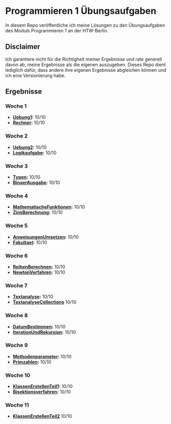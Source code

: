 # Programmieren 1 Übungsaufgaben

In diesem Repo veröffentliche ich meine Lösungen zu den Übungsaufgaben des Moduls Programmieren 1 an der HTW-Berlin.

## Disclaimer

Ich garantiere nicht für die Richtigheit meiner Ergebnisse und rate generell davon ab, meine Ergebnisse als die eigenen auszugeben. Dieses Repo dient lediglich dafür, dass andere ihre eigenen Ergebnisse abgleichen können und ich eine Versionierung habe.

## Ergebnisse

### Woche 1

- **[Uebung1](./Uebung1/Uebung1/Program.cs):** 10/10
- **[Rechner](./Rechner/Rechner/Program.cs):** 10/10

### Woche 2

- **[Uebung2](./Uebung2/Uebung2/Program.cs):** 10/10
- **[Logikaufgabe](./Logikaufgabe/Logikaufgabe/Program.cs):** 10/10

### Woche 3

- **[Typen](./Typen/Typen/Program.cs):** 10/10
- **[BinaerAusgabe](./BinaerAusgabe/BinaerAusgabe/Program.cs):** 10/10

### Woche 4

- **[MathematischeFunktionen](./MathematischeFunktionen/MathematischeFunktionen/Program.cs):** 10/10
- **[ZinsBerechnung](./ZinsBerechnung/ZinsBerechnung/Program.cs):** 10/10

### Woche 5

- **[AnweisungenUmsetzen](./AnweisungenUmsetzen/AnweisungenUmsetzen/Program.cs):** 10/10
- **[Fakultaet](./Fakultaet/Fakultaet/Program.cs):** 10/10

### Woche 6

- **[ReihenBerechnen](./ReihenBerechnen/ReihenBerechnen/Program.cs):** 10/10
- **[NewtonVerfahren](./NewtonVerfahren/NewtonVerfahren/Program.cs):** 10/10

### Woche 7

- **[Textanalyse](./Textanalyse/Textanalyse/Program.cs):** 10/10
- **[TextanalyseCollections](./TextanalyseCollections/TextanalyseCollections/Program.cs)** 10/10

### Woche 8

- **[DatumBestimmen](./DatumBestimmen/DatumBestimmen/Program.cs):** 10/10
- **[IterationUndRekursion](./IterationUndRekursion/IterationUndRekursion/Program.cs):** 10/10

### Woche 9

- **[Methodenparameter](./Methodenparameter/Methodenparameter/Program.cs):** 10/10
- **[Primzahlen](./Primzahlen/Primzahlen/Program.cs):** 10/10

### Woche 10

- **[KlassenErstellenTeil1](./KlassenErstellenTeil1/KlassenErstellenTeil1/Program.cs):** 10/10
- **[Bisektionsverfahren](./Bisektionsverfahren/Bisektionsverfahren/Program.cs):** 10/10

### Woche 11

- **[KlassenErstellenTeil2](./KlassenErstellenTeil2/KlassenErstellenTeil2/Program.cs)** 10/10
